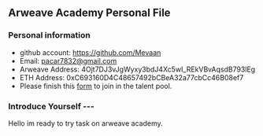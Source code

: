 ## Arweave Academy Personal File

### Personal information

- github account: https://github.com/Mevaan
- Email: pacar7832@gmail.com
- Arweave Address: 4Ojt7DJ3vJgWyxy3bdJ4Xc5wI_REkVBvAqsdB793lEg
- ETH Address: 0xC693160D4C48657492bCBeA32a77cbCc46B08ef7
- Please finish this [form](https://docs.google.com/forms/d/e/1FAIpQLSfWA5fIIcBgmRppm3jNz5vmf9Mai_QMVil-2pO4r7YKn_Zhtw/viewform?usp=sf_link) to join in the talent pool.

### Introduce Yourself  ---
Hello im ready to try task on arweave academy. 